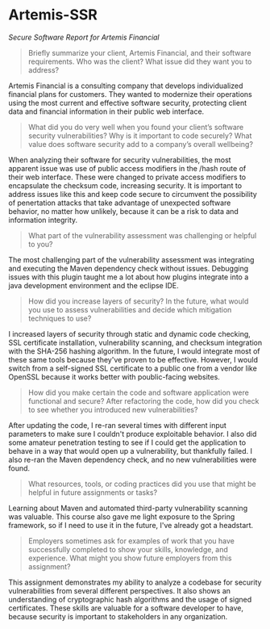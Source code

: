 # Artemis-SSR
*Secure Software Report for Artemis Financial*

>Briefly summarize your client, Artemis Financial, and their software requirements. Who was the client? What issue did they want you to address?

Artemis Financial is a consulting company that develops individualized financial plans for customers. They wanted to modernize their operations using the most current and effective software security, protecting client data and financial information in their public web interface.

>What did you do very well when you found your client’s software security vulnerabilities? Why is it important to code securely? What value does software security add to a company’s overall wellbeing?

When analyzing their software for security vulnerabilities, the most apparent issue was use of public access modifiers in the /hash route of their web interface. These were changed to private access modifiers to encapsulate the checksum code, increasing security. It is important to address issues like this and keep code secure to circumvent the possibility of penertation attacks that take advantage of unexpected software behavior, no matter how unlikely, because it can be a risk to data and information integrity.

>What part of the vulnerability assessment was challenging or helpful to you?

The most challenging part of the vulnerability assessment was integrating and executing the Maven dependency check without issues. Debugging issues with this plugin taught me a lot about how plugins integrate into a java development environment and the eclipse IDE.

>How did you increase layers of security? In the future, what would you use to assess vulnerabilities and decide which mitigation techniques to use?

I increased layers of security through static and dynamic code checking, SSL certificate installation, vulnerability scanning, and checksum integration with the SHA-256 hashing algorithm. In the future, I would integrate most of these same tools because they've proven to be effective. However, I would switch from a self-signed SSL certificate to a public one from a vendor like OpenSSL because it works better with poublic-facing websites.

>How did you make certain the code and software application were functional and secure? After refactoring the code, how did you check to see whether you introduced new vulnerabilities?

After updating the code, I re-ran several times with different input parameters to make sure I couldn't produce exploitable behavior. I also did some amateur penetration testing to see if I could get the application to behave in a way that would open up a vulnerability, but thankfully failed. I also re-ran the Maven dependency check, and no new vulnerabilities were found.

>What resources, tools, or coding practices did you use that might be helpful in future assignments or tasks?

Learning about Maven and automated third-party vulnerability scanning was valuable. This course also gave me light exposure to the Spring framework, so if I need to use it in the future, I've already got a headstart.

>Employers sometimes ask for examples of work that you have successfully completed to show your skills, knowledge, and experience. What might you show future employers from this assignment?

This assignment demonstrates my ability to analyze a codebase for security vulnerabilities from several different perspectives. It also shows an understanding of cryptographic hash algorithms and the usage of signed certificates. These skills are valuable for a software developer to have, because security is important to stakeholders in any organization.
